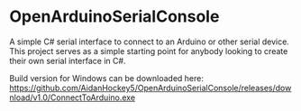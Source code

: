 # OpenArduinoSerialConsole
A simple C# serial interface to connect to an Arduino or other serial device.
This project serves as a simple starting point for anybody looking to create their
own serial interface in C#.

Build version for Windows can be downloaded here:
https://github.com/AidanHockey5/OpenArduinoSerialConsole/releases/download/v1.0/ConnectToArduino.exe
